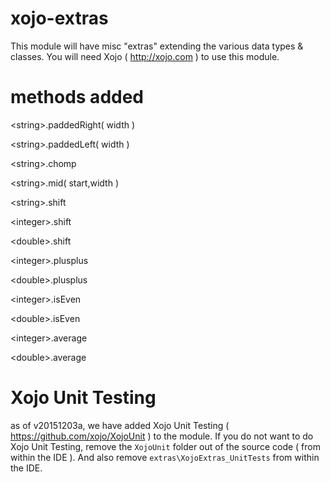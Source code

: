 # xojo-extras
This module will have misc "extras" extending the various data types &amp; classes.  You will need Xojo ( http://xojo.com ) to use this module.

# methods added
&lt;string&gt;.paddedRight( width )

&lt;string&gt;.paddedLeft( width )

&lt;string&gt;.chomp

&lt;string&gt;.mid( start,width )

&lt;string&gt;.shift

&lt;integer&gt;.shift

&lt;double&gt;.shift

&lt;integer&gt;.plusplus

&lt;double&gt;.plusplus

&lt;integer&gt;.isEven

&lt;double&gt;.isEven

&lt;integer&gt;.average

&lt;double&gt;.average


# Xojo Unit Testing
as of v20151203a, we have added Xojo Unit Testing ( https://github.com/xojo/XojoUnit ) to the module.  If you do not want to do Xojo Unit Testing, remove the `XojoUnit` folder out of the source code ( from within the IDE ). And also remove `extras\XojoExtras_UnitTests` from within the IDE.
